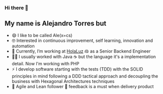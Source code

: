 ### Hi there 👋

## My name is Alejandro Torres but

- 😄 I like to be called Ale(x=cs)
- 🤓 Interested in continuous improvement, self learning, innovation and automation
- 🔭 Currently, I’m working at [HolaLuz](https://github.com/holaluz) <img src="https://avatars.githubusercontent.com/u/18170344?s=64&amp;v=4" alt="@holaluz" size="14" height="14" width="14" data-view-component="true" class="avatar"/> as a Senior Backend Engineer
- 🧑‍🏭 I usually worked with Java :coffee: but the language it's a implementation detail. Now I'm working with PHP
- ⚡ I develop software starting with the tests (TDD) with the SOLID principles in mind following a DDD tactical approach and decoupling the business with Hexagonal Architectures techniques
- 🚚 Agile and Lean follower :arrows_counterclockwise: feedback is a must when delivery product

<!--
**atorfan/atorfan** is a ✨ _special_ ✨ repository because its `README.md` (this file) appears on your GitHub profile.

Here are some ideas to get you started:

- 🔭 I’m currently working on ...
- 🌱 I’m currently learning ...
- 👯 I’m looking to collaborate on ...
- 🤔 I’m looking for help with ...
- 💬 Ask me about ...
- 📫 How to reach me: ...
- 😄 Pronouns: ...
- ⚡ Fun fact: ...
-->
